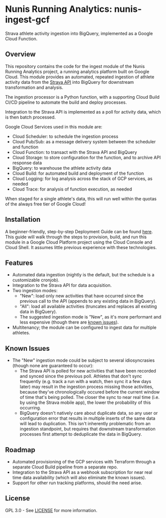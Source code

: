 # Nunis Running Analytics: nunis-ingest-gcf
Strava athlete activity ingestion into BigQuery, implemented as a Google Cloud Function.

## Overview
This repository contains the code for the ingest module of the Nunis Running Analytics project, a running analytics platform built on Google Cloud. This module provides an automated, repeated ingestion of athlete activity data from the [Strava API](https://developers.strava.com/) into BigQuery for downstream transformation and analysis.

The ingestion processor is a Python function, with a supporting Cloud Build CI/CD pipeline to automate the build and deploy processes.

Integration to the Strava API is implemented as a poll for activity data, which is then batch processed.

Google Cloud Services used in this module are:
- Cloud Scheduler: to schedule the ingestion process
- Cloud Pub/Sub: as a message delivery system between the scheduler and function
- Cloud Function: to transact with the Strava API and BigQuery
- Cloud Storage: to store configuration for the function, and to archive API response data
- BigQuery: to warehouse the athlete activity data
- Cloud Build: for automated build and deployment of the function
- Cloud Logging: for log analysis across the stack of GCP services, as needed
- Cloud Trace: for analysis of function execution, as needed

When staged for a single athlete's data, this will run well within the quotas of the always free tier of Google Cloud!


## Installation
A beginner-friendly, step-by-step Deployment Guide can be found [here](deployment-guide.md). This guide will walk through the steps to provision, build, and run this module in a Google Cloud Platform project using the Cloud Console and Cloud Shell. It assumes little previous experience with these technologies.


## Features
- Automated data ingestion (nightly is the default, but the schedule is a customizable cronjob).
- Integration to the Strava API for data acquisition.
- Two ingestion modes:
  - "New": load only new activities that have occurred since the previous call to the API (appends to any existing data in BigQuery).
  - "All": load all available activities (truncates and replaces all existing data in BigQuery).
  - The suggested ingestion mode is "New", as it's more performant and less expensive (though there are [known issues](#known-issues)).
- Multitenancy; the module can be configured to ingest data for multiple athletes.


## Known Issues
- The "New" ingestion mode could be subject to several idiosyncrasies (though none are guaranteed to occur):
  - The Strava API is polled for new activities that have been recorded and synced since the previous poll. Athletes that don't sync frequently (e.g. track a run with a watch, then sync it a few days later) may result in the ingestion process missing those activities, because they've chronologically occured before the current window of time that's being polled. The closer the sync to near real time (i.e. by using the Strava mobile app), the lower the probability of this occurring.
  - BigQuery doesn't natively care about duplicate data, so any user or configuration error that results in multiple inserts of the same data will lead to duplication. This isn't inherently problematic from an ingestion standpoint, but requires that downstream transformation processes first attempt to deduplicate the data in BigQuery.


## Roadmap
- Automated provisioning of the GCP services with Terraform through a separate Cloud Build pipeline from a separate repo.
- Integration to the Strava API as a webhook subscription for near real time data availability (which will also eliminate the known issues).
- Support for other run tracking platforms, should the need arise.


## License
GPL 3.0 - See [LICENSE](LICENSE) for more information.
